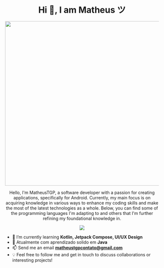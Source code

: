 <h1 align="center">Hi 👋, I am Matheus ツ</h1>

<p align="center">
    <img width="540" align="center" src="https://streak-stats.demolab.com?user=matheustgp&theme=vue-dark&hide_border=false&locale=pt_BR&background=45%2C0A1218%2C2C8390"/>
</p>

<p align="center">
    Hello, I'm MatheusTGP, a software developer with a passion for creating applications, specifically for Android. Currently, my main focus is on acquiring knowledge in various ways to enhance my coding skills and make the most of the latest technologies as a whole.
    Below, you can find some of the programming languages I'm adapting to and others that I'm further refining my foundational knowledge in.
</p>

<p align="center">
  <a href="https://skillicons.dev">
    <img src="https://skillicons.dev/icons?i=java,androidstudio,python,kotlin,bash,c#" />
  </a>
</p>

- 🌱 I’m currently learning **Kotlin, Jetpack Compose, UI/UX Design**
- 📒 Atualmente com aprendizado solido em **Java**
- 📫 Send me an email **matheustgpcontato@gmail.com**
- 💡 Feel free to follow me and get in touch to discuss collaborations or interesting projects!

